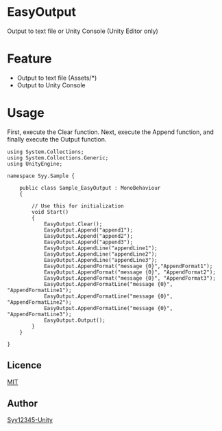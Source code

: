 # EasyOutput
Output to text file or Unity Console (Unity Editor only)

# Feature
* Output to text file (Assets/*)
* Output to Unity Console

# Usage
First, execute the Clear function. Next, execute the Append function, and finally execute the Output function.

```C#:Sample_EasyOutput
using System.Collections;
using System.Collections.Generic;
using UnityEngine;

namespace Syy.Sample {

    public class Sample_EasyOutput : MonoBehaviour
    {

        // Use this for initialization
        void Start()
        {
            EasyOutput.Clear();
            EasyOutput.Append("append1");
            EasyOutput.Append("append2");
            EasyOutput.Append("append3");
            EasyOutput.AppendLine("appendLine1");
            EasyOutput.AppendLine("appendLine2");
            EasyOutput.AppendLine("appendLine3");
            EasyOutput.AppendFormat("message {0}","AppendFormat1");
            EasyOutput.AppendFormat("message {0}", "AppendFormat2");
            EasyOutput.AppendFormat("message {0}", "AppendFormat3");
            EasyOutput.AppendFormatLine("message {0}", "AppendFormatLine1");
            EasyOutput.AppendFormatLine("message {0}", "AppendFormatLine2");
            EasyOutput.AppendFormatLine("message {0}", "AppendFormatLine3");
            EasyOutput.Output();
        }
    }

}

```

## Licence

[MIT](https://github.com/tcnksm/tool/blob/master/LICENCE)

## Author

[Syy12345-Unity](https://github.com/Syy12345-Unity)
